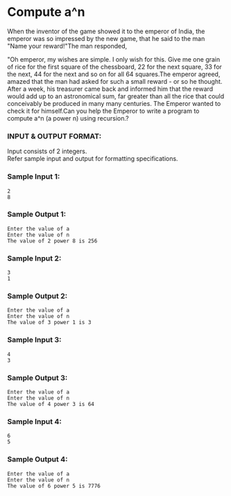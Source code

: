 # Compute a^n

When the inventor of the game showed it to the emperor of India, the emperor was so impressed by the new game, that he said to the man "Name your reward!"The man responded,

"Oh emperor, my wishes are simple. I only wish for this. Give me one grain of rice for the first square of the chessboard, 22 for the next square, 33 for the next, 44 for the next and so on for all 64 squares.The emperor agreed, amazed that the man had asked for such a small reward - or so he thought. After a week, his treasurer came back and informed him that the reward would add up to an astronomical sum, far greater than all the rice that could conceivably be produced in many many centuries. The Emperor wanted to check it for himself.Can you help the Emperor to write a program to compute a^n (a power n) using recursion.?

### INPUT & OUTPUT FORMAT:

Input consists of 2 integers. <br>
Refer sample input and output for formatting specifications.

### Sample Input 1:

```
2
8
```

### Sample Output 1:

```
Enter the value of a
Enter the value of n
The value of 2 power 8 is 256
```

### Sample Input 2:

```
3
1
```

### Sample Output 2:

```
Enter the value of a
Enter the value of n
The value of 3 power 1 is 3
```

### Sample Input 3:

```
4
3
```

### Sample Output 3:

```
Enter the value of a
Enter the value of n
The value of 4 power 3 is 64
```

### Sample Input 4:

```
6
5
```

### Sample Output 4:

```
Enter the value of a
Enter the value of n
The value of 6 power 5 is 7776
```
